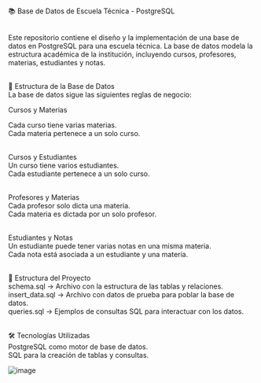 📚 Base de Datos de Escuela Técnica - PostgreSQL<br><br>


Este repositorio contiene el diseño y la implementación de una base de datos en PostgreSQL para una escuela técnica. La base de datos modela la estructura académica de la institución, incluyendo cursos, profesores, materias, estudiantes y notas.<br><br>

🏫 Estructura de la Base de Datos<br>
La base de datos sigue las siguientes reglas de negocio:<br>

Cursos y Materias<br>

Cada curso tiene varias materias.<br>
Cada materia pertenece a un solo curso.<br><br>

Cursos y Estudiantes<br>
Un curso tiene varios estudiantes.<br>
Cada estudiante pertenece a un solo curso.<br><br>

Profesores y Materias<br>
Cada profesor solo dicta una materia.<br>
Cada materia es dictada por un solo profesor.<br><br>

Estudiantes y Notas<br>
Un estudiante puede tener varias notas en una misma materia.<br>
Cada nota está asociada a un estudiante y una materia.<br><br>

📂 Estructura del Proyecto<br>
schema.sql → Archivo con la estructura de las tablas y relaciones.<br>
insert_data.sql → Archivo con datos de prueba para poblar la base de datos.<br>
queries.sql → Ejemplos de consultas SQL para interactuar con los datos.<br><br>

🛠 Tecnologías Utilizadas<br>
PostgreSQL como motor de base de datos.<br>
SQL para la creación de tablas y consultas.<br>

![image](https://github.com/user-attachments/assets/0f143a45-67b3-45bd-abfb-010352d93292)

